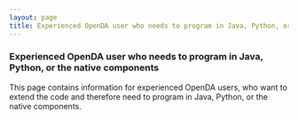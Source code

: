 ```yaml
---
layout: page
title: Experienced OpenDA user who needs to program in Java, Python, or the native components
---
```

### Experienced OpenDA user who needs to program in Java, Python, or the native components
This page contains information for experienced OpenDA users, who want to extend the code and therefore need to program in Java, Python, or the native components.
